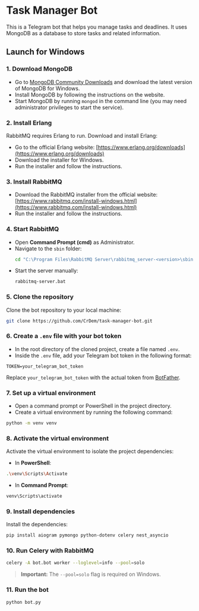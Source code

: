 # Task Manager Bot

This is a Telegram bot that helps you manage tasks and deadlines. It uses MongoDB as a database to store tasks and related information.

## Launch for Windows

### 1. Download MongoDB

- Go to [MongoDB Community Downloads](https://www.mongodb.com/try/download/community) and download the latest version of MongoDB for Windows.
- Install MongoDB by following the instructions on the website.
- Start MongoDB by running `mongod` in the command line (you may need administrator privileges to start the service).

### 2. Install Erlang
RabbitMQ requires Erlang to run. Download and install Erlang:
- Go to the official Erlang website: [https://www.erlang.org/downloads](https://www.erlang.org/downloads)
- Download the installer for Windows.
- Run the installer and follow the instructions.

### 3. Install RabbitMQ
- Download the RabbitMQ installer from the official website: [https://www.rabbitmq.com/install-windows.html](https://www.rabbitmq.com/install-windows.html)
- Run the installer and follow the instructions.

### 4. Start RabbitMQ
- Open **Command Prompt (cmd)** as Administrator.
- Navigate to the `sbin` folder:
   ```sh
   cd "C:\Program Files\RabbitMQ Server\rabbitmq_server-<version>\sbin"
   ```
- Start the server manually:
   ```sh
   rabbitmq-server.bat
   ```

### 5. Clone the repository

Clone the bot repository to your local machine:
```bash
git clone https://github.com/CrDem/task-manager-bot.git
```

### 6. Create a `.env` file with your bot token

- In the root directory of the cloned project, create a file named `.env`.
- Inside the `.env` file, add your Telegram bot token in the following format:
```env
TOKEN=your_telegram_bot_token
```
Replace `your_telegram_bot_token` with the actual token from [BotFather](https://core.telegram.org/bots#botfather).

### 7. Set up a virtual environment

- Open a command prompt or PowerShell in the project directory.
- Create a virtual environment by running the following command:
```bash
python -m venv venv
```

### 8. Activate the virtual environment

Activate the virtual environment to isolate the project dependencies:
- In **PowerShell**:
```bash
.\venv\Scripts\Activate
```
- In **Command Prompt**:
```bash
venv\Scripts\activate
```

### 9. Install dependencies
Install the dependencies:
```bash
pip install aiogram pymongo python-dotenv celery nest_asyncio
```

### 10. Run Celery with RabbitMQ
```bash
celery -A bot.bot worker --loglevel=info --pool=solo
```

> **Important:** The `--pool=solo` flag is required on Windows.

### 11. Run the bot
```bash
python bot.py
```
